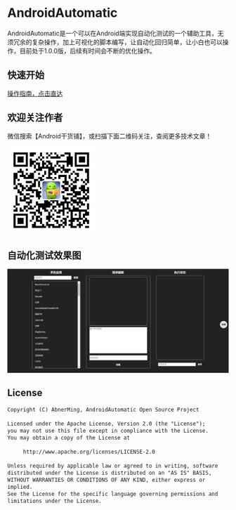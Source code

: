 # AndroidAutomatic

AndroidAutomatic是一个可以在Android端实现自动化测试的一个辅助工具，无须冗余的复杂操作，加上可视化的脚本编写，让自动化回归简单，让小白也可以操作，目前处于1.0.0版，后续有时间会不断的优化操作。

## 快速开始

[操作指南，点击直达](https://blog.csdn.net/ming_147/article/details/125671332?spm=1001.2014.3001.5501)

## 欢迎关注作者

微信搜索【Android干货铺】，或扫描下面二维码关注，查阅更多技术文章！

<img src="images/abner.jpg" width="200px" alt="微信公众号"/><br/>

## 自动化测试效果图

<img src="images/auto.jpg" width="600"  alt="自动化测试"/><br/>

## License

```
Copyright (C) AbnerMing, AndroidAutomatic Open Source Project

Licensed under the Apache License, Version 2.0 (the "License");
you may not use this file except in compliance with the License.
You may obtain a copy of the License at

     http://www.apache.org/licenses/LICENSE-2.0

Unless required by applicable law or agreed to in writing, software
distributed under the License is distributed on an "AS IS" BASIS,
WITHOUT WARRANTIES OR CONDITIONS OF ANY KIND, either express or implied.
See the License for the specific language governing permissions and
limitations under the License.
```